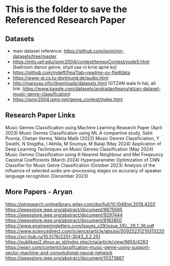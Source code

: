 # This is the folder to save the Referenced Research Paper

## Datasets
- main dataset reference: https://github.com/ismir/mir-datasets/tree/master
- https://mtg.upf.edu/ismir2004/contest/tempoContest/node5.html (ballroom dance genre, shyd use ni krne apne ko)
- https://github.com/mdeff/fma?tab=readme-ov-file#data
- https://www-ai.cs.tu-dortmund.de/audio.html
- http://marsyas.info/downloads/datasets.html (GTZAN wala hi hai, alt link: https://www.kaggle.com/datasets/andradaolteanu/gtzan-dataset-music-genre-classification)
- https://ismir2004.ismir.net/genre_contest/index.html

## Research Paper Links

Music Genres Classification using Machine Learning Research Paper (April 2023)
Music Genres Classification using ML A compartive study, Sahil Poonia, Chetan Verma, Nikita Malik (2022)
Music Genres Classficiation, Y Swathi, N Snigdha, I Akhila, M Soumya, M Balaji (May 2024)
Application of Deep Learning Techniques on Music Genres Classification (May 2024)
Music Genres Classification using K-Nearest Neighbour and Mel Freqeuncy Cepstral Coefficients (March 2024)
Hyperparameter Optimization of CNN Classifier for Music Genre Classification (October 2023)
Analysis of the influence of selected audio pre-processing stages on accuracy of speaker language recognition (December 2023)


## More Papers - Aryan

https://ietresearch.onlinelibrary.wiley.com/doi/full/10.1049/el.2019.4202<br>
https://ieeexplore.ieee.org/abstract/document/9675685<br>
https://ieeexplore.ieee.org/abstract/document/9297444<br>
https://ieeexplore.ieee.org/abstract/document/9182850<br>
https://www.engineeringletters.com/issues_v29/issue_1/EL_29_1_36.pdf<br>
https://www.sciencedirect.com/science/article/abs/pii/S0925231219313220<br>
https://sci-hub.ru/10.5176/2251-3043_3.2.251<br>
https://publikasi2.dinus.ac.id/index.php/jcta/article/view/9655/4283<br>
https://wjarr.com/content/classification-music-genre-using-support-vector-machine-and-convolutional-neural-network<br>
https://ieeexplore.ieee.org/abstract/document/10373867<br>
